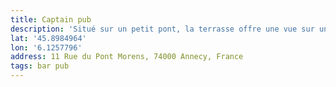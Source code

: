 ```yaml
---
title: Captain pub
description: 'Situé sur un petit pont, la terrasse offre une vue sur un canal '
lat: '45.8984964'
lon: '6.1257796'
address: 11 Rue du Pont Morens, 74000 Annecy, France
tags: bar pub
---
```

